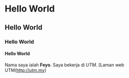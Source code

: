 # Hello World
## Hello World
### Hello World
#### Hello World

Nama saya ialah **Feyo**. Saya bekerja di *UTM*. [Laman web UTM(http://utm.my)
